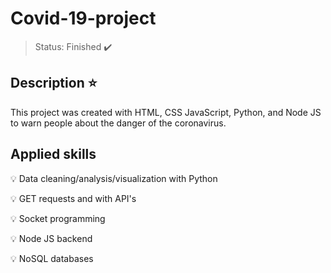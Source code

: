 # Covid-19-project

> Status: Finished :heavy_check_mark:

## Description :star:

This project was created with HTML, CSS JavaScript, Python, and Node JS to warn people about the danger of the coronavirus. 

## Applied skills

 :bulb: Data cleaning/analysis/visualization with Python
 
 :bulb: GET requests and with API's
 
 :bulb: Socket programming
 
 :bulb: Node JS backend
 
  :bulb: NoSQL databases

